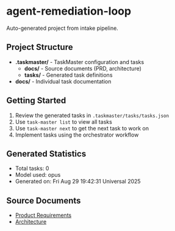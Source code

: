 # agent-remediation-loop

Auto-generated project from intake pipeline.

## Project Structure

- **.taskmaster/** - TaskMaster configuration and tasks
  - **docs/** - Source documents (PRD, architecture)
  - **tasks/** - Generated task definitions
- **docs/** - Individual task documentation

## Getting Started

1. Review the generated tasks in `.taskmaster/tasks/tasks.json`
2. Use `task-master list` to view all tasks
3. Use `task-master next` to get the next task to work on
4. Implement tasks using the orchestrator workflow

## Generated Statistics

- Total tasks: 0
- Model used: opus
- Generated on: Fri Aug 29 19:42:31 Universal 2025

## Source Documents

- [Product Requirements](/.taskmaster/docs/prd.txt)
- [Architecture](/.taskmaster/docs/architecture.md)
